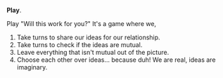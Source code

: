 **Play**.

Play "Will this work for you?"
It's a game where we,
1. Take turns to share our ideas for our relationship.
2. Take turns to check if the ideas are mutual.
3. Leave everything that isn't mutual out of the picture.
4. Choose each other over ideas... because duh!
We are real, ideas are imaginary.
